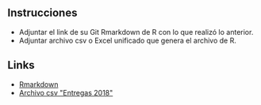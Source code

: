 

## Instrucciones
- Adjuntar el link de su Git Rmarkdown de R con lo que realizó lo anterior.
- Adjuntar archivo csv o Excel unificado que genera el archivo de R.

## Links
- [Rmarkdown](https://github.com/katherineggs/dataWrangling/blob/main/Laboratorio_1/Problema%201/Problema1.Rmd)
- [Archivo csv "Entregas 2018"](https://github.com/katherineggs/dataWrangling/blob/main/Laboratorio_1/Problema%201/entregas2018.csv)
